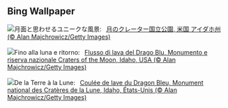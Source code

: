 ## Bing Wallpaper
![](https://www.bing.com/th?id=OHR.CratersOfTheMoon_JA-JP5423756803_UHD.jpg&w=1000)月面と思わせるユニークな風景:&nbsp;&ensp;[月のクレーター国立公園, 米国 アイダホ州 (© Alan Majchrowicz/Getty Images)](https://www.bing.com/th?id=OHR.CratersOfTheMoon_JA-JP5423756803_UHD.jpg)
<br><br/>
![](https://www.bing.com/th?id=OHR.CratersOfTheMoon_IT-IT8708957821_UHD.jpg&w=1000)Fino alla luna e ritorno:&nbsp;&ensp;[Flusso di lava del Drago Blu, Monumento e riserva nazionale Craters of the Moon, Idaho, USA (© Alan Majchrowicz/Getty Images)](https://www.bing.com/th?id=OHR.CratersOfTheMoon_IT-IT8708957821_UHD.jpg)
<br><br/>
![](https://www.bing.com/th?id=OHR.CratersOfTheMoon_FR-FR1896950585_UHD.jpg&w=1000)De la Terre à la Lune:&nbsp;&ensp;[Coulée de lave du Dragon Bleu, Monument national des Cratères de la Lune, Idaho, États-Unis (© Alan Majchrowicz/Getty Images)](https://www.bing.com/th?id=OHR.CratersOfTheMoon_FR-FR1896950585_UHD.jpg)
<br><br/>
